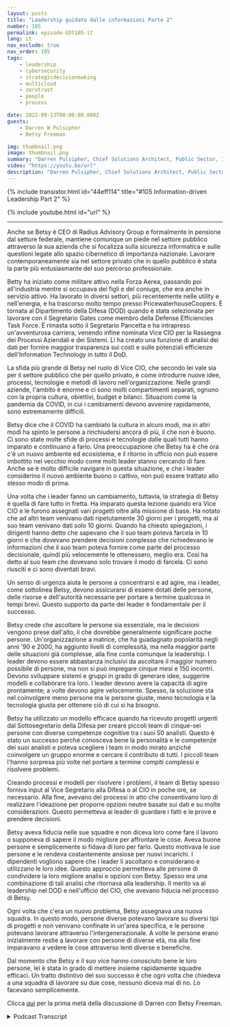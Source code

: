 ```yaml
---
layout: posts
title: "Leadership guidato dalle informazioni Parte 2"
number: 105
permalink: episode-EDT105-it
lang: it
nav_exclude: true
nav_order: 105
tags:
    - leadership
    - cybersecurity
    - strategicdecisionmaking
    - multicloud
    - zerotrust
    - people
    - process

date: 2022-09-13T00:00:00.000Z
guests:
    - Darren W Pulsipher
    - Betsy Freeman

img: thumbnail.png
image: thumbnail.png
summary: "Darren Pulsipher, Chief Solutions Architect, Public Sector, Intel continua la sua conversazione con Betsy Freeman, CEO di Radius Advisory Group, riguardo alla sua esperienza come leader orientato all'informazione nei settori pubblico e privato. Parte due di due."
video: "https://youtu.be/url"
description: "Darren Pulsipher, Chief Solutions Architect, Public Sector, Intel continua la sua conversazione con Betsy Freeman, CEO di Radius Advisory Group, riguardo alla sua esperienza come leader orientato all'informazione nei settori pubblico e privato. Parte due di due."
---
```


<div>
{% include transistor.html id="44eff114" title="#105 Information-driven Leadership Part 2" %}

{% include youtube.html id="url" %}
</div>

---

Anche se Betsy è CEO di Radius Advisory Group e formalmente in pensione dal settore federale, mantiene comunque un piede nel settore pubblico attraverso la sua azienda che si focalizza sulla sicurezza informatica e sulle questioni legate allo spazio cibernetico di importanza nazionale. Lavorare contemporaneamente sia nel settore privato che in quello pubblico è stata la parte più entusiasmante del suo percorso professionale.

Betty ha iniziato come militare attivo nella Forza Aerea, passando poi all'industria mentre si occupava dei figli e del coniuge, che era anche in servizio attivo. Ha lavorato in diversi settori, più recentemente nelle utility e nell'energia, e ha trascorso molto tempo presso PricewaterhouseCoopers. È tornata al Dipartimento della Difesa (DOD) quando è stata selezionata per lavorare con il Segretario Gates come membro della Defense Efficiencies Task Force. È rimasta sotto il Segretario Pancetta e ha intrapreso un'avventurosa carriera, venendo infine nominata Vice CIO per la Rassegna dei Processi Aziendali e dei Sistemi. Lì ha creato una funzione di analisi dei dati per fornire maggior trasparenza sui costi e sulle potenziali efficienze dell'Information Technology in tutto il DoD.

La sfida più grande di Betsy nel ruolo di Vice CIO, che secondo lei vale sia per il settore pubblico che per quello privato, è come introdurre nuove idee, processi, tecnologie e metodi di lavoro nell'organizzazione. Nelle grandi aziende, l'ambito è enorme e ci sono molti compartimenti separati, ognuno con la propria cultura, obiettivi, budget e bilanci. Situazioni come la pandemia da COVID, in cui i cambiamenti devono avvenire rapidamente, sono estremamente difficili.

Betsy dice che il COVID ha cambiato la cultura in alcuni modi, ma in altri modi ha spinto le persone a rinchiudersi ancora di più, il che non è buono. Ci sono state molte sfide di processi e tecnologie dalle quali tutti hanno imparato e continuano a farlo. Una preoccupazione che Betsy ha è che ora c'è un nuovo ambiente ed ecosistema, e il ritorno in ufficio non può essere imbottito nel vecchio modo come molti leader stanno cercando di fare. Anche se è molto difficile navigare in questa situazione, e che i leader considerino il nuovo ambiente buono o cattivo, non può essere trattato allo stesso modo di prima.

Una volta che i leader fanno un cambiamento, tuttavia, la strategia di Betsy è quella di fare tutto in fretta. Ha imparato questa lezione quando era Vice CIO e le furono assegnati vari progetti oltre alla missione di base. Ha notato che ad altri team venivano dati ripetutamente 30 giorni per i progetti, ma al suo team venivano dati solo 10 giorni. Quando ha chiesto spiegazioni, i dirigenti hanno detto che sapevano che il suo team poteva farcela in 10 giorni e che dovevano prendere decisioni complesse che richiedevano le informazioni che il suo team poteva fornire come parte del processo decisionale, quindi più velocemente le ottenessero, meglio era. Così ha detto al suo team che dovevano solo trovare il modo di farcela. Ci sono riusciti e ci sono diventati bravi.

Un senso di urgenza aiuta le persone a concentrarsi e ad agire, ma i leader, come sottolinea Betsy, devono assicurarsi di essere dotati delle persone, delle risorse e dell'autorità necessarie per portare a termine qualcosa in tempi brevi. Questo supporto da parte dei leader è fondamentale per il successo.

Betsy crede che ascoltare le persone sia essenziale, ma le decisioni vengono prese dall'alto, il che dovrebbe generalmente significare poche persone. Un'organizzazione a matrice, che ha guadagnato popolarità negli anni '90 e 2000, ha aggiunto livelli di complessità, ma nella maggior parte delle situazioni già complesse, alla fine conta comunque la leadership. I leader devono essere abbastanza inclusivi da ascoltare il maggior numero possibile di persone, ma non si può impiegare cinque mesi e 150 incontri. Devono sviluppare sistemi e gruppi in grado di generare idee, suggerire modelli e collaborare tra loro. I leader devono avere la capacità di agire prontamente; a volte devono agire velocemente. Spesso, la soluzione sta nel coinvolgere meno persone ma le persone giuste, meno tecnologia e la tecnologia giusta per ottenere ciò di cui si ha bisogno.

Betsy ha utilizzato un modello efficace quando ha ricevuto progetti urgenti dal Sottosegretario della Difesa per creare piccoli team di cinque-sei persone con diverse competenze cognitive tra i suoi 50 analisti. Questo è stato un successo perché conosceva bene la personalità e le competenze dei suoi analisti e poteva scegliere i team in modo mirato anziché coinvolgere un gruppo enorme e cercare il contributo di tutti. I piccoli team l'hanno sorpresa più volte nel portare a termine compiti complessi e risolvere problemi.

Creando processi e modelli per risolvere i problemi, il team di Betsy spesso forniva input al Vice Segretario alla Difesa o al CIO in poche ore, se necessario. Alla fine, avevano dei processi in atto che consentivano loro di realizzare l'ideazione per proporre opzioni neutre basate sui dati e su molte considerazioni. Questo permetteva ai leader di guardare i fatti e le prove e prendere decisioni.

Betsy aveva fiducia nelle sue squadre e non diceva loro come fare il lavoro o supponeva di sapere il modo migliore per affrontare le cose. Aveva buone persone e semplicemente si fidava di loro per farlo. Questo motivava le sue persone e le rendeva costantemente ansiose per nuovi incarichi. I dipendenti vogliono sapere che i leader li ascoltano e considerano e utilizzano le loro idee. Questo approccio permetteva alle persone di condividere la loro migliore analisi e opzioni con Betsy. Spesso era una combinazione di tali analisi che ritornava alla leadership. Il merito va al leadership nel DOD e nell'ufficio del CIO, che avevano fiducia nel processo di Betsy.

Ogni volta che c'era un nuovo problema, Betsy assegnava una nuova squadra. In questo modo, persone diverse potevano lavorare su diversi tipi di progetti e non venivano confinate in un'area specifica, e le persone potevano lavorare attraverso l'intergenerazionale. A volte le persone erano inizialmente restie a lavorare con persone di diverse età, ma alla fine imparavano a vedere le cose attraverso lenti diverse e benefiche.

Dal momento che Betsy e il suo vice hanno conosciuto bene le loro persone, lei è stata in grado di mettere insieme rapidamente squadre efficaci. Un tratto distintivo del suo successo è che ogni volta che chiedeva a una squadra di lavorare su due cose, nessuno diceva mai di no. Lo facevano semplicemente.

Clicca [qui](episode-EDT104) per la prima metà della discussione di Darren con Betsy Freeman.



<details>
<summary> Podcast Transcript </summary>

<p></p>

</details>

